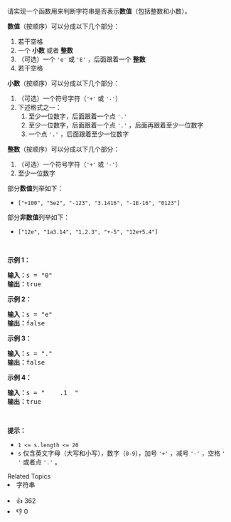 <p>请实现一个函数用来判断字符串是否表示<strong>数值</strong>（包括整数和小数）。</p>

<p><strong>数值</strong>（按顺序）可以分成以下几个部分：</p>

<ol> 
 <li>若干空格</li> 
 <li>一个&nbsp;<strong>小数</strong>&nbsp;或者&nbsp;<strong>整数</strong></li> 
 <li>（可选）一个&nbsp;<code>'e'</code>&nbsp;或&nbsp;<code>'E'</code>&nbsp;，后面跟着一个&nbsp;<strong>整数</strong></li> 
 <li>若干空格</li> 
</ol>

<p><strong>小数</strong>（按顺序）可以分成以下几个部分：</p>

<ol> 
 <li>（可选）一个符号字符（<code>'+'</code> 或 <code>'-'</code>）</li> 
 <li>下述格式之一： 
  <ol> 
   <li>至少一位数字，后面跟着一个点 <code>'.'</code></li> 
   <li>至少一位数字，后面跟着一个点 <code>'.'</code> ，后面再跟着至少一位数字</li> 
   <li>一个点 <code>'.'</code> ，后面跟着至少一位数字</li> 
  </ol> </li> 
</ol>

<p><strong>整数</strong>（按顺序）可以分成以下几个部分：</p>

<ol> 
 <li>（可选）一个符号字符（<code>'+'</code> 或 <code>'-'</code>）</li> 
 <li>至少一位数字</li> 
</ol>

<p>部分<strong>数值</strong>列举如下：</p>

<ul> 
 <li><code>["+100", "5e2", "-123", "3.1416", "-1E-16", "0123"]</code></li> 
</ul>

<p>部分<strong>非数值</strong>列举如下：</p>

<ul> 
 <li><code>["12e", "1a3.14", "1.2.3", "+-5", "12e+5.4"]</code></li> 
</ul>

<p>&nbsp;</p>

<p><strong>示例 1：</strong></p>

<pre>
<strong>输入：</strong>s = "0"
<strong>输出：</strong>true
</pre>

<p><strong>示例 2：</strong></p>

<pre>
<strong>输入：</strong>s = "e"
<strong>输出：</strong>false
</pre>

<p><strong>示例 3：</strong></p>

<pre>
<strong>输入：</strong>s = "."
<strong>输出：</strong>false</pre>

<p><strong>示例 4：</strong></p>

<pre>
<strong>输入：</strong>s = "&nbsp;&nbsp;&nbsp;&nbsp;.1&nbsp;&nbsp;"
<strong>输出：</strong>true
</pre>

<p>&nbsp;</p>

<p><strong>提示：</strong></p>

<ul> 
 <li><code>1 &lt;= s.length &lt;= 20</code></li> 
 <li><code>s</code> 仅含英文字母（大写和小写），数字（<code>0-9</code>），加号 <code>'+'</code> ，减号 <code>'-'</code> ，空格 <code>' '</code> 或者点 <code>'.'</code> 。</li> 
</ul>

<div><div>Related Topics</div><div><li>字符串</li></div></div><br><div><li>👍 362</li><li>👎 0</li></div>